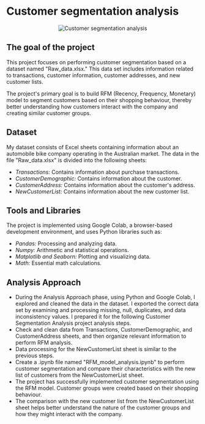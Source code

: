 # Customer segmentation analysis

<div align="center">
  <img src="https://www.netscribes.com/wp-content/uploads/2022/03/Customer-segmentation-strategy.jpg" alt="Customer segmentation analysis">
</div>

## The goal of the project
This project focuses on performing customer segmentation based on a dataset named "Raw_data.xlsx." This data set includes information related to transactions, customer information, customer addresses, and new customer lists.

The project's primary goal is to build RFM (Recency, Frequency, Monetary) model to segment customers based on their shopping behaviour, thereby better understanding how customers interact with the company and creating similar customer groups.

## Dataset
My dataset consists of Excel sheets containing information about an automobile bike company operating in the Australian market. The data in the file "Raw_data.xlsx" is divided into the following sheets:
- *Transactions:* Contains information about purchase transactions.
- *CustomerDemographic:* Contains information about the customer.
- *CustomerAddress:* Contains information about the customer's address.
- *NewCustomerList:* Contains information about the new customer list.

## Tools and Libraries
The project is implemented using Google Colab, a browser-based development environment, and uses Python libraries such as:
- *Pandas:* Processing and analyzing data.
- *Numpy:* Arithmetic and statistical operations.
- *Matplotlib and Seaborn:* Plotting and visualizing data.
- *Math:* Essential math calculations.

## Analysis Approach
- During the Analysis Approach phase, using Python and Google Colab, I explored and cleaned the data in the dataset. I exported the correct data set by examining and processing missing, null, duplicates, and data inconsistency values. I prepared it for the following Customer Segmentation Analysis project analysis steps.
- Check and clean data from Transactions, CustomerDemographic, and CustomerAddress sheets, and then organize relevant information to perform RFM analysis.
- Data processing for the NewCustomerList sheet is similar to the previous steps.
- Create a .ipynb file named "RFM_model_analysis.ipynb" to perform customer segmentation and compare their characteristics with the new list of customers from the NewCustomerList sheet.
- The project has successfully implemented customer segmentation using the RFM model. Customer groups were created based on their shopping behaviour.
- The comparison with the new customer list from the NewCustomerList sheet helps better understand the nature of the customer groups and how they might interact with the company.
